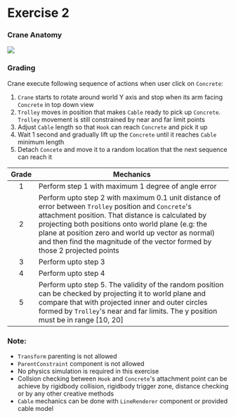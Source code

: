 # Exercise 2

### Crane Anatomy
![](https://github.com/TUAS-Duy/game-math-private/blob/f7d51d48f45970dc138f0d7e3e4cd627f86341e2/Images/crane-anatomy.png)

### Grading

Crane execute following sequence of actions when user click on `Concrete`:

1. `Crane` starts to rotate around world Y axis and stop when its arm facing `Concrete` in top down view
2. `Trolley` moves in position that makes `Cable` ready to pick up `Concrete`. `Trolley` movement is still constrained by near and far limit points
3. Adjust `Cable` length so that `Hook` can reach `Concrete` and pick it up
4. Wait 1 second and gradually lift up the `Concrete` until it reaches `Cable` minimum length
5. Detach `Concete` and move it to a random location that the next sequence can reach it

| Grade | Mechanics |
| :---: | ------------- |
| 1 | Perform step 1 with maximum 1 degree of angle error |
| 2 | Perform upto step 2 with maximum 0.1 unit distance of error between `Trolley` position and `Concrete`'s attachment position. That distance is calculated by projecting both positions onto world plane (e.g: the plane at position zero and world up vector as normal) and then find the magnitude of the vector formed by those 2 projected points |
| 3 | Perform upto step 3 |
| 4 | Perform upto step 4 |
| 5 | Perform upto step 5. The validity of the random position can be checked by projecting it to world plane and compare that with projected inner and outer circles formed by `Trolley`'s near and far limits. The y position must be in range [10, 20]


### Note:
* `Transform` parenting is not allowed
* `ParentConstraint` component is not allowed
* No physics simulation is required in this exercise
* Collsion checking between `Hook` and `Concrete`'s attachment point can be achieve by rigidbody collision, rigidbody trigger zone, distance checking or by any other creative methods
* `Cable` mechanics can be done with `LineRenderer` component or provided cable model